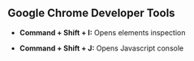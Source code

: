 ## Google Chrome Developer Tools

+ **Command + Shift + I:** Opens elements inspection

+ **Command + Shift + J:** Opens Javascript console
